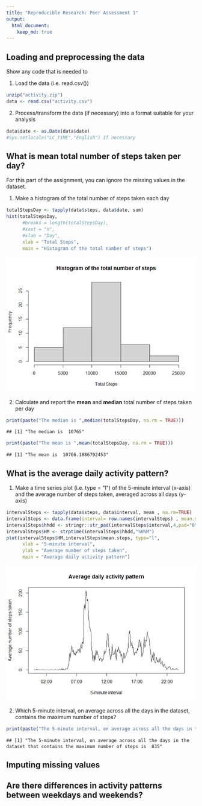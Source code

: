```yaml
---
title: "Reproducible Research: Peer Assessment 1"
output: 
  html_document:
    keep_md: true
---
```




## Loading and preprocessing the data  

Show any code that is needed to  

1. Load the data (i.e. read.csv())  

```r
unzip("activity.zip")  
data <- read.csv("activity.csv")
```

2.  Process/transform the data (if necessary) into a format suitable for your analysis

```r
data$date <- as.Date(data$date)
#Sys.setlocale("LC_TIME","English") If necessary
```


## What is mean total number of steps taken per day?  
For this part of the assignment, you can ignore the missing values in the dataset.  
1. Make a histogram of the total number of steps taken each day  

```r
totalStepsDay <- tapply(data$steps, data$date, sum)  
hist(totalStepsDay,
      #breaks = length(totalStepsDay),
      #xaxt = "n",
      #xlab = "Day",
      xlab = "Total Steps", 
      main = "Histogram of the total number of steps")
```

![](PA1_template_files/figure-html/unnamed-chunk-4-1.png)<!-- -->

2. Calculate and report the **mean** and **median** total number of steps taken per day


```r
print(paste("The median is ",median(totalStepsDay, na.rm = TRUE)))
```

```
## [1] "The median is  10765"
```

```r
print(paste("The mean is ",mean(totalStepsDay, na.rm = TRUE)))
```

```
## [1] "The mean is  10766.1886792453"
```

## What is the average daily activity pattern?  
1. Make a time series plot (i.e. type = "l") of the 5-minute interval (x-axis) and the average number of steps taken, averaged across all days (y-axis)  

```r
intervalSteps <- tapply(data$steps, data$interval, mean , na.rm=TRUE)  
intervalSteps <- data.frame(interval= row.names(intervalSteps) , mean.steps=intervalSteps )  
intervalSteps$hhdd <- stringr::str_pad(intervalSteps$interval,4,pad="0")  
intervalSteps$HM <- strptime(intervalSteps$hhdd,"%H%M")  
plot(intervalSteps$HM,intervalSteps$mean.steps, type="l",
      xlab = "5-minute interval",
      ylab = "Average number of steps taken", 
      main = "Average daily activity pattern")   
```

![](PA1_template_files/figure-html/unnamed-chunk-6-1.png)<!-- -->

2. Which 5-minute interval, on average across all the days in the dataset, contains the maximum number of steps?  

```r
print(paste("The 5-minute interval, on average across all the days in the dataset that contains the maximum number of steps is ",intervalSteps[which.max(intervalSteps$mean.steps),1]))  
```

```
## [1] "The 5-minute interval, on average across all the days in the dataset that contains the maximum number of steps is  835"
```


## Imputing missing values



## Are there differences in activity patterns between weekdays and weekends?
